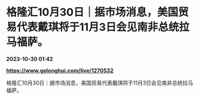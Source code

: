 # 格隆汇10月30日｜据市场消息，美国贸易代表戴琪将于11月3日会见南非总统拉马福萨。

**2023-10-30 01:42**

**https://www.gelonghui.com/live/1270532**

格隆汇10月30日｜据市场消息，美国贸易代表戴琪将于11月3日会见南非总统拉马福萨。
